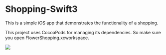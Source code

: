 # Shopping-Swift3

This is a simple iOS app that demonstrates the functionality of a shopping.

This project uses CocoaPods for managing its dependencies. So make sure you open FlowerShopping.xcworkspace.

<img src="https://github.com/pduong1994/Shopping-Swift3/blob/master/Screen%20Shot%202017-06-13%20at%204.49.11%20AM.png">
